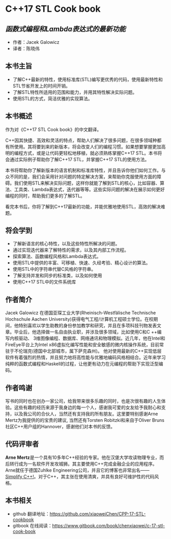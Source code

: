 C++17 STL Cook book
=========================
*函数式编程和Lambda表达式的最新功能*
-------------------------
- 作者：Jacek Galowicz
- 译者：陈晓伟

## 本书主旨

- 了解C++最新的特性，使用标准库(STL)编写更优秀的代码，使用最新特性和STL节省开发上的时间开销。
- 了解STL特性所适用的范围和能力，并用其特性解决实际问题。
- 使用STL的方式，简洁优雅的实现算法。

## 本书概述

作为对《C++17 STL Cook book》的中文翻译。

C++因其快捷、高效和灵活的特点，帮助人们解决了很多问题，在很多领域种都有所使用。其将要到来的新版本，将会改变人们的编程习惯。如果想要掌握更加高明的编程方式，或是让代码更轻松地移植，就必须熟练掌握C++17 STL。本书将会通过实际例子帮助你了解C++17 STL，并掌握C++17 STL的使用方法。

本书将帮助你了解新版本的语言机制和标准库特性，并且告诉你他们如何工作。与众不同的是，我们会采用针对问题的特定解决方案，来帮助你克服使用方面的障碍。我们使用STL来解决实际问题，这样你就能了解到STL的核心，比如容器、算法、工具类、Lambda表达式，迭代器等等。这些实际问题的解决在展示如何更好编程的同时，帮助我们更多的了解STL。

看完本书后，你将了解到C++17最新的功能，并能优雅地使用STL，高效的解决难题。

## 将会学到

- 了解新语言的核心特性，以及这些特性所解决的问题。
- 通过实现迭代器来了解特性的需求，以及其内部工作流程。
- 探索算法、函数编程风格和Lambda表达式。
- 使用STL中提供的丰富、可移植、快速、久经考验、精心设计的算法。
- 使用STL中的字符串代替C风格的字符串。
- 了解支持并发和同步的标准类，以及如何使用
- 使用C++17 STL中的文件系统库

## 作者简介

Jacek Galowicz 在德国亚琛工业大学(Rheinisch-Westfälische Technische Hochschule Aachen University)获得电气工程/计算机工程硕士学位。在校期间，他特别喜欢以学生助教的身份参加教学和研究，并且在多项科技刊物发表文章。毕业后，他选择做一名自由执业职，并涉及很多领域，比如使用C和C ++编写内核驱动、 3维图像编程、数据库、网络通讯和物理模拟。近几年，他在Intel和FireEye平台上为Intel x86虚拟化编写性能和安全敏感的微内核操作系统，目前常驻于不伦瑞克(德国中北部城市，属下萨克森州)。 他对使用最新的C++实现低层软件有着强烈的热情，并且努力地将高性能与优雅地编码风格相结合。近年来学习纯粹的函数式编程和Haskell的过程，让他更有动力在元编程的帮助下实现泛型编码。 

## 作者鸣谢

写书的同时也在创办一家公司，给我带来很多乐趣的同时，也是次很有趣的人生体验。这些有趣的经历来源于我身边的每一个人，感谢我可爱的女友给予我耐心和支持，以及我公司的合伙人，当然还有支持我的所有朋友。这里要特别感谢Arne Mertz为我提供的的宝贵的建议, 当然还有Torsten  Robitzki和来自于Oliver Bruns社区C++用户组的Hannover，感谢他们对本书的反馈。

## 代码评审者

**Arne Mertz**是一个具有10多年C++经验的专家。他在汉堡大学攻读物理专业，而后转行成为一名软件开发攻城狮。其主要使用C++完成金融企业的应用程序。Arne就任于德国Zuhlke Engineering公司，并且它的博客也非常出名——[Simplify C++!](https://arne-mertz.de)。对于C++，其主张在使用清爽，并具有良好可维护性的代码风格。


## 本书相关

- github 翻译地址：https://github.com/xiaoweiChen/CPP-17-STL-cookbook
- gitbook 在线阅读：https://www.gitbook.com/book/chenxiaowei/c-17-stl-cook-book

